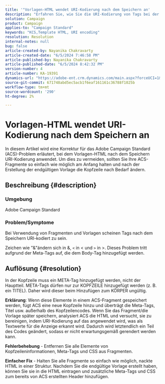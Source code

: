 ```yaml
---
title: '"Vorlagen-HTML wendet URI-Kodierung nach dem Speichern an'
description: "Erfahren Sie, wie Sie die URI-Kodierung von Tags bei der Verwendung von Fragmenten und Vorlagen in Adobe Campaign Standard verhindern können."
solution: Campaign
product: Campaign
applies-to: "Campaign Standard"
keywords: "KCS,Template HTML, URI encoding"
resolution: Resolution
internal-notes: null
bug: false
article-created-by: Nayanika Chakravarty
article-created-date: "6/5/2024 7:46:58 PM"
article-published-by: Nayanika Chakravarty
article-published-date: "6/5/2024 8:42:32 PM"
version-number: 4
article-number: KA-19391
dynamics-url: "https://adobe-ent.crm.dynamics.com/main.aspx?forceUCI=1&pagetype=entityrecord&etn=knowledgearticle&id=4ae9125b-7423-ef11-840b-6045bd006b25"
source-git-commit: 671748abd5ec5acb1f6eaf161161c36788f1025b
workflow-type: tm+mt
source-wordcount: '290'
ht-degree: 2%

---
```


# Vorlagen-HTML wendet URI-Kodierung nach dem Speichern an


In diesem Artikel wird eine Korrektur für das Adobe Campaign Standard (ACS)-Problem erläutert, bei dem Vorlagen-HTML nach dem Speichern URI-Kodierung anwendet. Um dies zu vermeiden, sollten Sie Ihre ACS-Fragmente so einfach wie möglich am Anfang halten und nach der Erstellung der endgültigen Vorlage die Kopfzeile nach Bedarf ändern.

## Beschreibung {#description}


### Umgebung

Adobe Campaign Standard

### Problem/Symptome

Bei Verwendung von Fragmenten und Vorlagen scheinen Tags nach dem Speichern URI-kodiert zu sein.

Zeichen wie &quot;&amp;&quot;ändern sich in &amp;, `<`  in &lt; und `>` in >. Dieses Problem tritt aufgrund der Meta-Tags auf, die dem Body-Tag hinzugefügt werden.


## Auflösung {#resolution}


In der Kopfzeile muss ein META-Tag hinzugefügt werden, nicht der Hauptteil. META-Tags dürfen nur zur KOPFZEILE hinzugefügt werden (z. B. ein TITEL). Daher wird dieser beim Hinzufügen zum KÖRPER ungültig.

<b>Erklärung</b>: Wenn diese Elemente in einem ACS-Fragment gespeichert werden, fügt ACS eine neue Kopfzeile hinzu und überträgt die Meta-Tags, Titel usw. außerhalb des Kopfzeilencodes. Wenn Sie das Fragment/die Vorlage später speichern, analysiert ACS die HTML und versucht, sie zu bereinigen, indem URI-Kodierung auf das angewendet wird, was als Textwerte für die Anzeige erkannt wird. Dadurch wird letztendlich ein Teil des Codes geändert, sodass er nicht erwartungsgemäß gerendert werden kann.

<b>Fehlerbehebung</b> - Entfernen Sie alle Elemente von Kopfzeileninformationen, Meta-Tags und CSS aus Fragmenten.

<b>Einfacher Fix</b> - Halten Sie alle Fragmente so einfach wie möglich, nackte HTML in einer Struktur. Nachdem Sie die endgültige Vorlage erstellt haben, können Sie sie in die HTML eintragen und zusätzliche Meta-Tags und CSS zum bereits von ACS erstellten Header hinzufügen.
